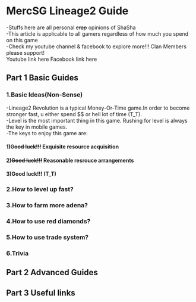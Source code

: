 # MercSG Lineage2 Guide
-Stuffs here are all personal ~~crap~~ opinions of ShaSha</br> 
-This article is applicable to all gamers regardless of how much you spend on this game</br>
-Check my youtube channel & facebook to explore more!!! Clan Members please support! </br> 
Youtube link here
Facebook link here


## Part 1 Basic Guides
### 1.Basic Ideas(Non-Sense)
-Lineage2 Revolution is a typical Money-Or-Time game.In order to become stronger fast, u either spend $$ or hell lot of time (T_T).</br>
-Level is the most important thing in this game. Rushing for level is always the key in mobile games.</br>
-The keys to enjoy this game are:</br>
#### 1)~~Good luck!!!~~ Exquisite resource acquisition
#### 2)~~Good luck!!!~~ Reasonable resrouce arrangements
#### 3)Good luck!!! (T_T)





### 2.How to level up fast?
### 3.How to farm more adena?
### 4.How to use red diamonds?
### 5.How to use trade system?
### 6.Trivia


## Part 2 Advanced Guides
## Part 3 Useful links
